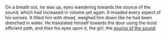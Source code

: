 On a breath out, he was up, eyes wandering towards the source of the 
sound, which had increased in volume yet again. It invaded every aspect 
of his senses. It filled him with dread, weighed him down like he had 
been drenched in water. He translated himself towards the door using 
the most efficient path, and then his eyes upon it, the girl, the 
[source of the sound](../marshmallow.md).